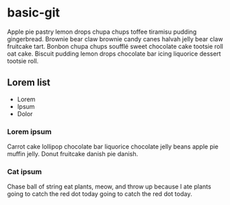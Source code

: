 # basic-git

Apple pie pastry lemon drops chupa chups toffee tiramisu pudding gingerbread. Brownie bear claw brownie candy canes halvah jelly bear claw fruitcake tart. Bonbon chupa chups soufflé sweet chocolate cake tootsie roll oat cake. Biscuit pudding lemon drops chocolate bar icing liquorice dessert tootsie roll.

## Lorem list

- Lorem
- Ipsum
- Dolor

### Lorem ipsum

Carrot cake lollipop chocolate bar liquorice chocolate jelly beans apple pie muffin jelly. Donut fruitcake danish pie danish.

### Cat ipsum

Chase ball of string eat plants, meow, and throw up because I ate plants going to catch the red dot today going to catch the red dot today.
